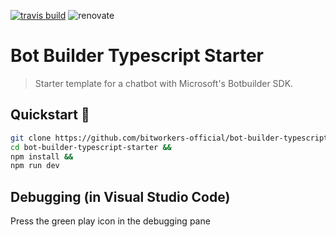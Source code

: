 [![travis build](https://img.shields.io/travis/bitworkers-official/bot-builder-typescript-starter.svg?style=flat-square)](https://travis-ci.org/bitworkers-official/bot-builder-typescript-starter) ![renovate](https://badges.renovateapi.com/github/bitworkers-official/bot-builder-typescript-starter)

# Bot Builder Typescript Starter

> Starter template for a chatbot with Microsoft's Botbuilder SDK.

## Quickstart 🚀

```bash
git clone https://github.com/bitworkers-official/bot-builder-typescript-starter &&
cd bot-builder-typescript-starter &&
npm install &&
npm run dev
```

## Debugging (in Visual Studio Code)

Press the green play icon in the debugging pane
